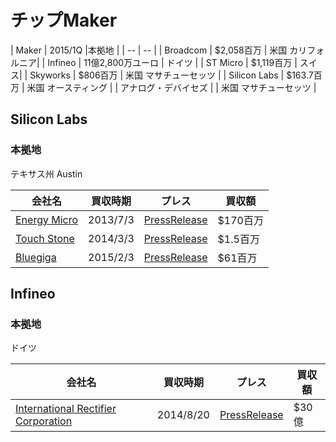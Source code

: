 # チップMaker


| Maker | 2015/1Q |本拠地 |
| -- | -- |
| Broadcom |  $2,058百万 | 米国 カリフォルニア|
| Infineo | 11億2,800万ユーロ | ドイツ |
| ST Micro |  $1,119百万 | スイス|
| Skyworks | $806百万 | 米国 マサチューセッツ |
| Silicon Labs | $163.7百万 | 米国 オースティング |
| アナログ・デバイセズ | | 米国 マサチューセッツ |

## Silicon Labs

### 本拠地
テキサス州 Austin

| 会社名 | 買収時期 | プレス | 買収額 |
| -- | -- | -- | -- |
| [Energy Micro](http://www.silabs.com/Pages/default.aspx) | 2013/7/3|  [PressRelease](http://news.silabs.com/press-release/corporate-news/silicon-labs-acquire-energy-micro-leader-low-power-arm-cortex-based-mic) | $170百万|
| [Touch Stone](http://www.silabs.com/products/analog/Pages/default.aspx)| 2014/3/3|[PressRelease](http://news.silabs.com/press-release/corporate-news/silicon-labs-acquires-low-power-analog-ic-products) | $1.5百万 | 
| [Bluegiga](http://www.bluegiga.com/) | 2015/2/3 | [PressRelease](http://news.silabs.com/press-release/corporate-news/silicon-labs-acquires-bluegiga-leader-bluetooth-and-wi-fi-connectivity-) | $61百万 |

## Infineo

### 本拠地
ドイツ

| 会社名 | 買収時期 | プレス | 買収額 |
| -- | -- | -- | -- |
| [International Rectifier Corporation](http://www.irf.com/index) | 2014/8/20 | [PressRelease](http://www.infineon.com/cms/jp/about-infineon/press/press-releases/2014/INFXX201408-056.html) | $30億
 





